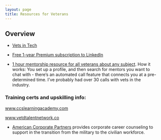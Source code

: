 ```yaml
---
layout: page
title: Resources for Veterans
---
```


## Overview

* [Vets in Tech](https://vetsintech.co/)

* [Free 1-year Premium subscription to LinkedIn](https://socialimpact.linkedin.com/programs/veterans/premiumform)
* [1 hour mentorship resource for all veterans about any subject](www.veterati.com). How it works: You set up a profile, and then search for mentors you want to chat with - there’s an automated call feature that connects you at a pre-determined time. I’ve probably had over 30 calls with vets in the industry.

### Training certs and upskilling info:
www.ccslearningacademy.com

www.vetdtalentnetwork.co 

* [American Corporate Partners](https://www.acp-usa.org/) provides corporate career counseling to support in the transition from the military to the civilian workforce. 
